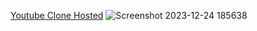 [Youtube Clone Hosted](https://caactiii.github.io/youtubeclone)
![Screenshot 2023-12-24 185638](https://github.com/caactiii/youtubeclone/assets/133881515/64d1445f-b42c-47ea-ab4c-2869c2a8f284)
